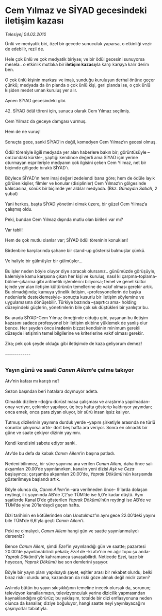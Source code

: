 # Cem Yılmaz ve SİYAD gecesindeki iletişim kazası

*Telesiyej 04.02.2010*

<div class="yazi">Ünlü ve medyatik biri, özel bir gecede sunuculuk yaparsa, o etkinliği vezir de edebilir, rezil de. <br/><br/>Hele çok ünlü ve çok medyatik biriyse; ve bir ödül gecesini sunuyorsa mesela.. o etkinlik mutlaka bir <b>iletişim kazası</b>yla karşı karşıya kalır derim ben. <br/><br/>O çok ünlü kişinin markası ve imajı, sunduğu kuruluşun derhal önüne geçer çünkü; medyada da ön planda o çok ünlü kişi, geri planda ise, o çok ünlü kişiden medet uman kuruluş yer alır. <br/><br/>Aynen SİYAD gecesindeki gibi. <br/><br/>42. SİYAD ödül töreni için, sunucu olarak Cem Yılmaz seçilmiş. <br/><br/>Cem Yılmaz da geceye damgası vurmuş. <br/><br/>Hem de ne vuruş! <br/><br/>Sonuçta gece, sanki SİYAD’ın değil, komedyen Cem Yılmaz’ın gecesi olmuş. <br/><br/>Ödül töreniyle ilgili medyada yer alan haberlere bakın bir; görüntüsüyle –omzundaki kürkle-, yaptığı kendince değerli ama SİYAD için yerine oturmayan esprileriyle medyanın çok ilgisini çeken Cem Yılmaz, net bir biçimde gölgede bıraktı SİYAD’ı. <br/><br/>Böylece SİYAD’ın hem imaj değeri zedelendi bana göre; hem de ödüle layık görülen kişiler, filmler ve konular (disiplinler) Cem Yılmaz’ın gölgesinde kalırcasına, sönük bir biçimde yer aldılar medyada. (Bkz. <i>Günaydın Sabah</i>, 2 şubat) <br/><br/>Yani herkes, başta SİYAD yönetimi olmak üzere, bir güzel Cem Yılmaz’a çalışmış oldu. <br/><br/>Peki, bundan Cem Yılmaz dışında mutlu olan birileri var mı? <br/><br/>Var tabii! <br/><br/>Hem de çok mutlu olanlar var; SİYAD ödül töreninin konukları! <br/><br/>Birdenbire karşılarında şahane bir stand-up gösterisi bulmuşlar çünkü. <br/><br/>Ve haliyle bir gülmüşler bir gülmüşler... <br/><br/>Bu işler neden böyle oluyor diye soracak olursanız.. günümüzde görüşüyle, kalemiyle kamu karşısına çıkan her kişi ve kuruluş, nasıl ki çarpma-toplama-bölme-çıkarma gibi aritmetik işlemlerini biliyorsa; temel ve genel kültür içinde yer alan iletişim kültürünün temellerine de vakıf olması gerekir artık. Bu olmadığında; kamuya yönelik iletişim, –profesyonellerin de başka nedenlerle desteklemesiyle- sonuçta kusurlu bir iletişim söylemine ve uygulamasına dönüşebilir. Türkiye bazında –şaşırtıcı ama- holding düzeyindeki güçlerin, yönetimlerin bile çok sık düştükleri bir yanlıştır bu. <br/><br/>Bu arada SİYAD-Cem Yılmaz örneğinde olduğu gibi, yaşanan bu iletişim kazasını sadece profesyonel bir iletişim ekibine yüklemek de yanlış olur bence. Her şeyden önce <b>irade</b>nin<b> </b>bizzat kendisinin minimum gerekli düzeyde iletişimin temel bilgilerine ve kriterlerine vakıf olması gerekir. <br/><br/>Zira; pek çok şeyde olduğu gibi iletişimde de kaza geliyorum demez! <br/><br/>------------- <br/><br/><br/><font size="4"><strong>Yayın günü ve saati <em>Canım Ailem</em>’e çelme takıyor</strong></font> <br/><br/>Atv’nin kafası mı karıştı ne? <br/><br/>Sezon başından beri hatalara doymuyor adeta. <br/><br/>Olmadık dizilere –doğru dürüst masa çalışması ve araştırma yapılmadan- onay veriyor, çekimler yapılıyor, üç beş hafta gösterip kaldırıyor yayından; onca emek, onca para ziyan oluyor, bir sürü insan işsiz kalıyor. <br/><br/>Tutmuş dizilerinin yayınına durduk yerde –yapım şirketiyle arasında ne türlü sorunlar çıkıyorsa artık- dört beş hafta ara veriyor. Sonra en olmadık bir güne ve saate çekiyor dizinin yayınını. <br/><br/>Kendi kendisini sabote ediyor sanki. <br/><br/>Atv’de bu defa da kabak <i>Canım Ailem</i>’in başına patladı. <br/><br/>Nedeni bilinmez, bir süre yayınına ara verilen <i>Canım Ailem</i>, daha önce salı akşamları 20.00’de yayınlanırken, kanalın yeni dizisi <i>Aşk ve Ceza</i> başlayınca; çarşamba akşamları 20.00’de, <i>Yaprak Dökümü</i>’nün karşısında gösterilmeye başlandı artık. <br/><br/>Böyle olunca da, <i>Canım Ailem</i>’in –ara verilmeden önce- 9’larda dolaşan reytingi, ilk yayınında AB’de 7,2’ye TÜM’de ise 5,0’e kadar düştü. Aynı saatlerde Kanal D’de gösterilen<i> Yaprak Dökümü</i>’nün reytingi ise AB’de ve TÜM’de yine 20’lerdeydi geçen hafta. <br/><br/>Dizi tarihinin en kötülerinden olan <i>Unutulmaz</i>’ın aynı gece 22.00’deki yayını bile TÜM’de 6,6’yla geçti <i>Canım Ailem</i>’i. <br/><br/>Peki ne olmalıydı, <i>Canım Ailem</i> hangi gün ve saatte yayınlanmalıydı derseniz? <br/><br/>Bence <i>Canım Ailem,</i> şimdi <i>Ezel</i>’in yayınlandığı gün ve saatte; pazartesi 20.00’de yayınlanabilirdi pekala;<i> Ezel</i> de –ki atv’nin en ağır topu şu anda- <i>Yaprak Dökümü</i>’yle kahramanca savaşabilirdi. Neticede <i>Ezel, </i>taze bir heyecan, <i>Yaprak Dökümü</i> ise son demlerini yaşıyor. <br/><br/>Böyle bir yayın planı yapılsaydı şayet, eşitler arası bir rekabet olurdu; belki biraz riskli olurdu ama, kazandıran da riski göze almak değil midir zaten? <br/><br/>Aslında bütün bu yayın sıkışıklığının temeline inecek olursak da, sorunun; televizyon kanallarımızın, televizyonculuk yerine dizicilik yapmasından kaynaklandığını görürüz; bu yaklaşım, totalde bir dizi enflasyonuna neden olunca da kanallar, diziye boğuluyor, hangi saatte neyi yayınlayacağını şaşırıyorlar tabiatıyla.
              </div>

